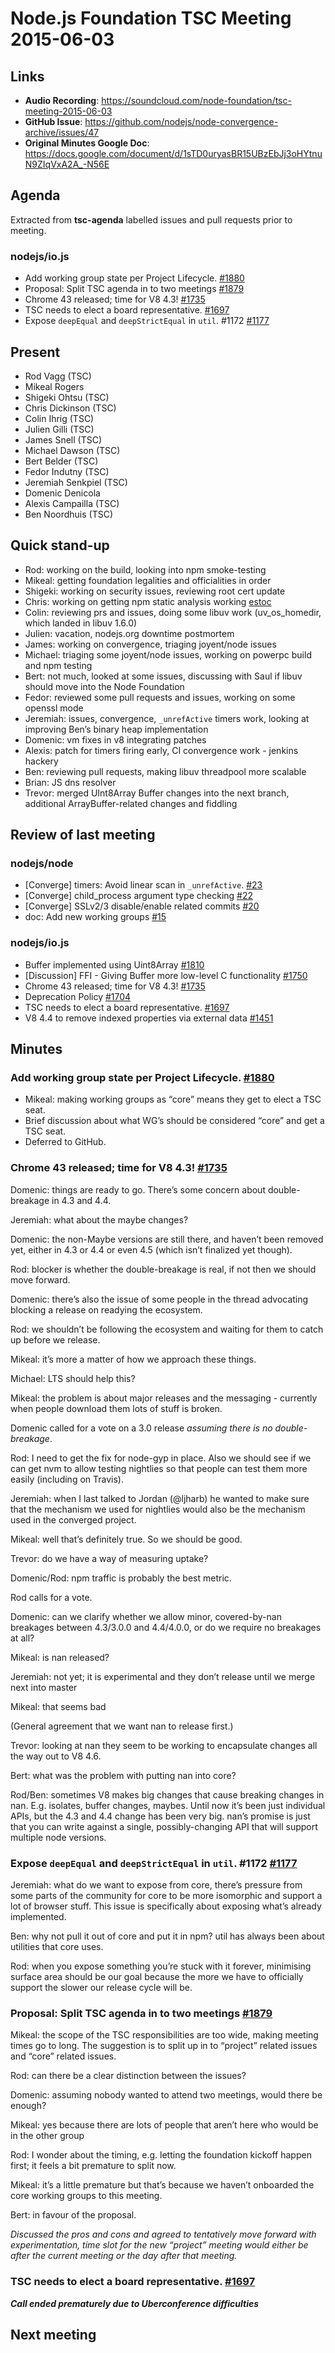 # Node.js Foundation TSC Meeting 2015-06-03

## Links

* **Audio Recording**: <https://soundcloud.com/node-foundation/tsc-meeting-2015-06-03>
* **GitHub Issue**: <https://github.com/nodejs/node-convergence-archive/issues/47>
* **Original Minutes Google Doc**: <https://docs.google.com/document/d/1sTD0uryasBR15UBzEbJj3oHYtnuN9ZIqVxA2A_-N56E>

## Agenda

Extracted from **tsc-agenda** labelled issues and pull requests prior to meeting.

### nodejs/io.js

* Add working group state per Project Lifecycle. [#1880](https://github.com/nodejs/io.js/pull/1880)
* Proposal: Split TSC agenda in to two meetings [#1879](https://github.com/nodejs/io.js/issues/1879)
* Chrome 43 released; time for V8 4.3! [#1735](https://github.com/nodejs/io.js/issues/1735)
* TSC needs to elect a board representative. [#1697](https://github.com/nodejs/io.js/issues/1697)
* Expose `deepEqual` and `deepStrictEqual` in `util`. #1172 [#1177](https://github.com/nodejs/io.js/pull/1177)

## Present

* Rod Vagg (TSC)
* Mikeal Rogers
* Shigeki Ohtsu (TSC)
* Chris Dickinson (TSC)
* Colin Ihrig (TSC)
* Julien Gilli (TSC)
* James Snell (TSC)
* Michael Dawson (TSC)
* Bert Belder (TSC)
* Fedor Indutny (TSC)
* Jeremiah Senkpiel (TSC)
* Domenic Denicola
* Alexis Campailla (TSC)
* Ben Noordhuis (TSC)

## Quick stand-up

* Rod: working on the build, looking into npm smoke-testing
* Mikeal: getting foundation legalities and officialities in order
* Shigeki: working on security issues, reviewing root cert update
* Chris: working on getting npm static analysis working [estoc](https://github.com/chrisdickinson/estoc)
* Colin: reviewing prs and issues, doing some libuv work (uv\_os\_homedir, which landed in libuv 1.6.0)
* Julien: vacation, nodejs.org downtime postmortem
* James: working on convergence, triaging joyent/node issues
* Michael: triaging some joyent/node issues, working on powerpc build and npm testing
* Bert: not much, looked at some issues, discussing with Saul if libuv should move into the Node Foundation
* Fedor: reviewed some pull requests and issues, working on some openssl mode
* Jeremiah: issues, convergence, `_unrefActive` timers work, looking at improving Ben’s binary heap implementation
* Domenic: vm fixes in v8 integrating patches
* Alexis: patch for timers firing early, CI convergence work - jenkins hackery
* Ben: reviewing pull requests, making libuv threadpool more scalable
* Brian: JS dns resolver
* Trevor: merged UInt8Array Buffer changes into the next branch, additional ArrayBuffer-related changes and fiddling

## Review of last meeting

### nodejs/node

* \[Converge] timers: Avoid linear scan in `_unrefActive`. [#23](https://github.com/nodejs/node/issues/23)
* \[Converge] child\_process argument type checking [#22](https://github.com/nodejs/node/issues/22)
* \[Converge] SSLv2/3 disable/enable related commits [#20](https://github.com/nodejs/node/issues/20)
* doc: Add new working groups [#15](https://github.com/nodejs/node/pull/15)

### nodejs/io.js

* Buffer implemented using Uint8Array [#1810](https://github.com/nodejs/io.js/issues/1810)
* \[Discussion] FFI - Giving Buffer more low-level C functionality [#1750](https://github.com/nodejs/io.js/pull/1750)
* Chrome 43 released; time for V8 4.3! [#1735](https://github.com/nodejs/io.js/issues/1735)
* Deprecation Policy [#1704](https://github.com/nodejs/io.js/issues/1704)
* TSC needs to elect a board representative. [#1697](https://github.com/nodejs/io.js/issues/1697)
* V8 4.4 to remove indexed properties via external data [#1451](https://github.com/nodejs/io.js/issues/1451)

## Minutes

### Add working group state per Project Lifecycle. [#1880](https://github.com/nodejs/io.js/pull/1880)

* Mikeal: making working groups as “core” means they get to elect a TSC seat.
* Brief discussion about what WG’s should be considered “core” and get a TSC seat.
* Deferred to GitHub.

### Chrome 43 released; time for V8 4.3! [#1735](https://github.com/nodejs/io.js/issues/1735)

Domenic: things are ready to go. There’s some concern about double-breakage in 4.3 and 4.4.

Jeremiah: what about the maybe changes?

Domenic: the non-Maybe versions are still there, and haven’t been removed yet, either in 4.3 or 4.4 or even 4.5 (which isn’t finalized yet though).

Rod: blocker is whether the double-breakage is real, if not then we should move forward.

Domenic: there’s also the issue of some people in the thread advocating blocking a release on readying the ecosystem.

Rod: we shouldn’t be following the ecosystem and waiting for them to catch up before we release.

Mikeal: it’s more a matter of how we approach these things.

Michael: LTS should help this?

Mikeal: the problem is about major releases and the messaging - currently when people download them lots of stuff is broken.

Domenic called for a vote on a 3.0 release _assuming there is no double-breakage_.

Rod: I need to get the fix for node-gyp in place. Also we should see if we can get nvm to allow testing nightlies so that people can test them more easily (including on Travis).

Jeremiah: when I last talked to Jordan (@ljharb) he wanted to make sure that the mechanism we used for nightlies would also be the mechanism used in the converged project.

Mikeal: well that’s definitely true. So we should be good.

Trevor: do we have a way of measuring uptake?

Domenic/Rod: npm traffic is probably the best metric.

Rod calls for a vote.

Domenic: can we clarify whether we allow minor, covered-by-nan breakages between 4.3/3.0.0 and 4.4/4.0.0, or do we require no breakages at all?

Mikeal: is nan released?

Jeremiah: not yet; it is experimental and they don’t release until we merge next into master

Mikeal: that seems bad

(General agreement that we want nan to release first.)

Trevor: looking at nan they seem to be working to encapsulate changes all the way out to V8 4.6.

Bert: what was the problem with putting nan into core?

Rod/Ben: sometimes V8 makes big changes that cause breaking changes in nan. E.g. isolates, buffer changes, maybes. Until now it’s been just individual APIs, but the 4.3 and 4.4 change has been very big. nan’s promise is just that you can write against a single, possibly-changing API that will support multiple node versions.

### Expose `deepEqual` and `deepStrictEqual` in `util`. #1172 [#1177](https://github.com/nodejs/io.js/pull/1177)

Jeremiah: what do we want to expose from core, there’s pressure from some parts of the community for core to be more isomorphic and support a lot of browser stuff. This issue is specifically about exposing what’s already implemented.

Ben: why not pull it out of core and put it in npm? util has always been about utilities that core uses.

Rod: when you expose something you’re stuck with it forever, minimising surface area should be our goal because the more we have to officially support the slower our release cycle will be.

### Proposal: Split TSC agenda in to two meetings [#1879](https://github.com/nodejs/io.js/issues/1879)

Mikeal: the scope of the TSC responsibilities are too wide, making meeting times go to long. The suggestion is to split up in to “project” related issues and “core” related issues.

Rod: can there be a clear distinction between the issues?

Domenic: assuming nobody wanted to attend two meetings, would there be enough?

Mikeal: yes because there are lots of people that aren’t here who would be in the other group

Rod: I wonder about the timing, e.g. letting the foundation kickoff happen first; it feels a bit premature to split now.

Mikeal: it’s a little premature but that’s because we haven’t onboarded the core working groups to this meeting.

Bert: in favour of the proposal.

_Discussed the pros and cons and agreed to tentatively move forward with experimentation, time slot for the new “project” meeting would either be after the current meeting or the day after that meeting._

### TSC needs to elect a board representative. [#1697](https://github.com/nodejs/io.js/issues/1697)

_**Call ended prematurely due to Uberconference difficulties**_

## Next meeting
